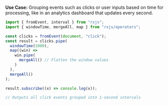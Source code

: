 **Use Case:** Grouping events such as clicks or user inputs based on time for processing, like in an analytics dashboard that updates every second.

```typescript
import { fromEvent, interval } from "rxjs";
import { windowTime, mergeAll, map } from "rxjs/operators";

const clicks = fromEvent(document, "click");
const result = clicks.pipe(
  windowTime(1000),
  map((win) =>
    win.pipe(
      mergeAll() // Flatten the window values
    )
  ),
  mergeAll()
);

result.subscribe((x) => console.log(x));

// Outputs all click events grouped into 1-second intervals
```
